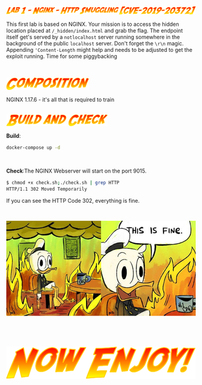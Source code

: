 <img src="../static/lab1.png">

This first lab is based on NGINX. Your mission is to access the hidden location placed at `/_hidden/index.html` and grab the flag. The endpoint itself get's served by a `notlocalhost` server running somewhere in the background of the public `localhost` server. Don't forget the `\r\n` magic. Appending `'Content-Length` might help and needs to be adjusted to get the exploit running. Time for some piggybacking

<br>
<br>
<img width="220" src="../static/composition.png">
</p>

NGINX 1.17.6 - it's all that is required to train 
<br>
<br>

<img width="270" src="../static/build_check.png">

<br>

**Build**:
```bash
docker-compose up -d
```
<br>

**Check**:The NGINX Webserver will start on the port 9015. 

```bash
$ chmod +x check.sh;./check.sh | grep HTTP
HTTP/1.1 302 Moved Temporarily
```

If you can see the HTTP Code 302, everything is fine. 

<br>

<p align="center">
<img width="600" src="../static/this_is_fine.jpg">
</p>

<br>
<br>
<br>
<p align="center">
<img width="600" src="../static/enjoy.png">
</p>
